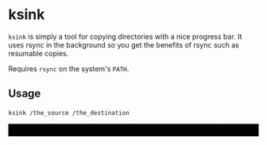 # ksink

`ksink` is simply a tool for copying directories with a nice progress
bar. It uses rsync in the background so you get the benefits of rsync
such as resumable copies.

Requires `rsync` on the system's `PATH`.

## Usage
```bash
ksink /the_source /the_destination
```
![demo.gif](https://raw.githubusercontent.com/dmwyatt/ksink/master/demo.gif)

